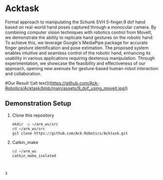 # Acktask

Formal approach to manipulating the Schunk SVH 5-finger,9 dof hand based on real-world hand poses captured through a monocular camera. By combining computer vision techniques with robotics control from MoveIt, we demonstrate the ability to replicate hand gestures on the robotic hand. To achieve this, we leverage Google's MediaPipe package for accurate finger gesture identification and pose estimation. The proposed system enables intuitive and seamless control of the robotic hand, enhancing its usability in various applications requiring dexterous manipulation. Through experimentation, we showcase the feasibility and effectiveness of our approach, opening new avenues for gesture-based human-robot interaction and collaboration.


#Our Result
![alt text]((https://github.com/Ack-Robotics/Acktask/blob/main/assets/9_dof_using_moveit.jpg])


## Demonstration Setup
1. Clone this repository

   ```bash
   mkdir -p ~/arm_ws/src
   cd ~/arm_ws/src
   git clone https://github.com/Ack-Robotics/Acktask.git
   
   ```
   
 2. Catkin_make
    ```bash
    cd ~/arm_ws
    catkin_make_isolated
   
   ```
   
   3

